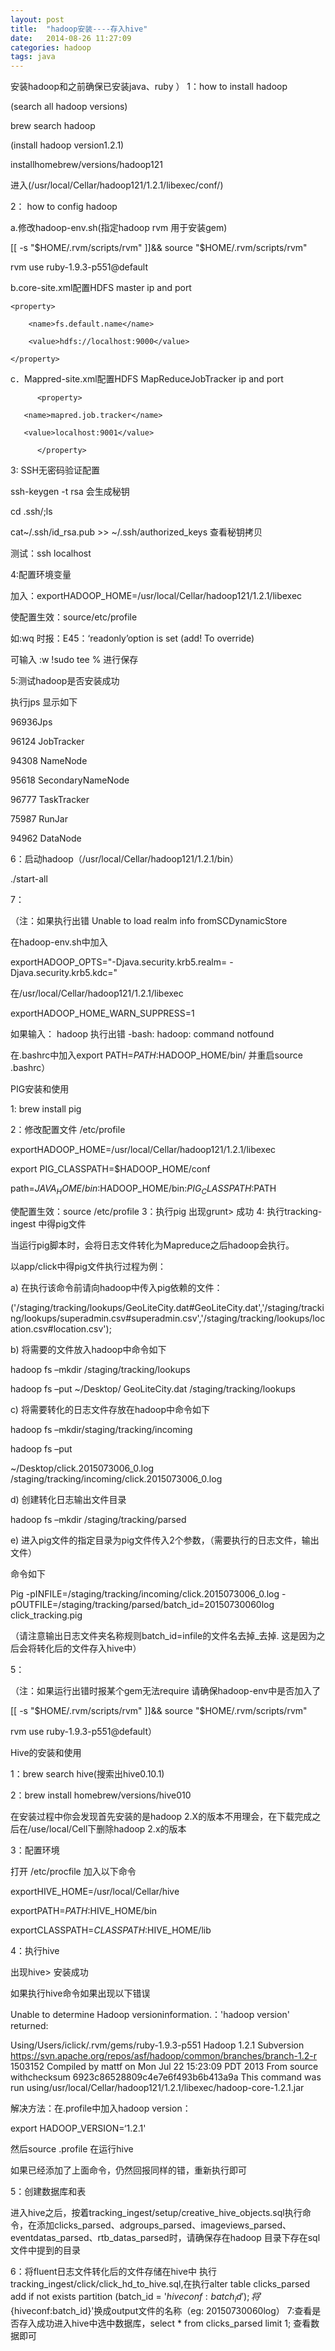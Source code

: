 ```yaml
---
layout: post
title:  "hadoop安装----存入hive"
date:   2014-08-26 11:27:09
categories: hadoop
tags: java
---
```

安装hadoop和之前确保已安装java、ruby ）
1：how to install hadoop

(search all hadoop versions)

brew search hadoop

(install hadoop version1.2.1)

installhomebrew/versions/hadoop121

进入(/usr/local/Cellar/hadoop121/1.2.1/libexec/conf/)

2： how to config hadoop

  a.修改hadoop-env.sh(指定hadoop rvm 用于安装gem)

[[ -s "$HOME/.rvm/scripts/rvm" ]]&& source "$HOME/.rvm/scripts/rvm"

rvm use ruby-1.9.3-p551@default

b.core-site.xml配置HDFS master ip and port

<configuration>

    <property>

        <name>fs.default.name</name>

        <value>hdfs://localhost:9000</value>

    </property>

</configuration>

  c．Mappred-site.xml配置HDFS MapReduceJobTracker ip and port

<configuration>

          <property>

       <name>mapred.job.tracker</name>

       <value>localhost:9001</value>

          </property>

</configuration>

3: SSH无密码验证配置

ssh-keygen -t rsa 会生成秘钥

cd .ssh/;ls

cat~/.ssh/id_rsa.pub >> ~/.ssh/authorized_keys  查看秘钥拷贝

测试：ssh localhost



4:配置环境变量

加入：exportHADOOP_HOME=/usr/local/Cellar/hadoop121/1.2.1/libexec

使配置生效：source/etc/profile

如:wq 时报：E45：‘readonly’option is set (add! To override)

可输入 :w !sudo tee %  进行保存



5:测试hadoop是否安装成功

执行jps 显示如下

96936Jps

96124 JobTracker

94308 NameNode

95618 SecondaryNameNode

96777 TaskTracker

75987 RunJar

94962 DataNode

6：启动hadoop（/usr/local/Cellar/hadoop121/1.2.1/bin）

./start-all

7：

（注：如果执行出错 Unable to load realm info fromSCDynamicStore

在hadoop-env.sh中加入

exportHADOOP_OPTS="-Djava.security.krb5.realm= -Djava.security.krb5.kdc="

在/usr/local/Cellar/hadoop121/1.2.1/libexec

exportHADOOP_HOME_WARN_SUPPRESS=1

如果输入： hadoop 执行出错   -bash: hadoop: command notfound

在.bashrc中加入export PATH=$PATH:$HADOOP_HOME/bin/ 并重启source .bashrc）



PIG安装和使用

1: brew install pig

2：修改配置文件 /etc/profile

exportHADOOP_HOME=/usr/local/Cellar/hadoop121/1.2.1/libexec

export PIG_CLASSPATH=$HADOOP_HOME/conf

path=$JAVA_HOME/bin:$HADOOP_HOME/bin:$PIG_CLASSPATH:$PATH

使配置生效：source /etc/profile
3：执行pig
出现grunt> 成功
4: 执行tracking-ingest 中得pig文件

当运行pig脚本时，会将日志文件转化为Mapreduce之后hadoop会执行。

以app/click中得pig文件执行过程为例：

a)       在执行该命令前请向hadoop中传入pig依赖的文件：

('/staging/tracking/lookups/GeoLiteCity.dat#GeoLiteCity.dat','/staging/tracking/lookups/superadmin.csv#superadmin.csv','/staging/tracking/lookups/location.csv#location.csv');

b)       将需要的文件放入hadoop中命令如下

hadoop fs –mkdir /staging/tracking/lookups

hadoop fs –put  ~/Desktop/ GeoLiteCity.dat  /staging/tracking/lookups

c)        将需要转化的日志文件存放在hadoop中命令如下

hadoop fs –mkdir/staging/tracking/incoming

hadoop fs –put

~/Desktop/click.2015073006_0.log  /staging/tracking/incoming/click.2015073006_0.log

d)       创建转化日志输出文件目录

hadoop fs –mkdir  /staging/tracking/parsed

e)        进入pig文件的指定目录为pig文件传入2个参数，（需要执行的日志文件，输出文件）

命令如下

Pig -pINFILE=/staging/tracking/incoming/click.2015073006_0.log -pOUTFILE=/staging/tracking/parsed/batch_id=20150730060log  click_tracking.pig

（请注意输出日志文件夹名称规则batch_id=infile的文件名去掉_去掉. 这是因为之后会将转化后的文件存入hive中）

5：

（注：如果运行出错时报某个gem无法require 请确保hadoop-env中是否加入了

[[ -s "$HOME/.rvm/scripts/rvm" ]]&& source "$HOME/.rvm/scripts/rvm"

rvm use ruby-1.9.3-p551@default）







Hive的安装和使用

1：brew search hive(搜索出hive0.10.1)

2：brew install homebrew/versions/hive010

在安装过程中你会发现首先安装的是hadoop 2.X的版本不用理会，在下载完成之后在/use/local/Cell下删除hadoop 2.x的版本

3：配置环境

打开 /etc/procfile  加入以下命令

exportHIVE_HOME=/usr/local/Cellar/hive

exportPATH=$PATH:$HIVE_HOME/bin

exportCLASSPATH=$CLASSPATH:$HIVE_HOME/lib

4：执行hive

  出现hive>  安装成功

如果执行hive命令如果出现以下错误

Unable to determine Hadoop versioninformation.：'hadoop version' returned:

Using/Users/iclick/.rvm/gems/ruby-1.9.3-p551 Hadoop 1.2.1 Subversion       https://svn.apache.org/repos/asf/hadoop/common/branches/branch-1.2-r 1503152 Compiled by mattf on Mon Jul 22 15:23:09 PDT 2013 From source withchecksum 6923c86528809c4e7e6f493b6b413a9a This command was run using/usr/local/Cellar/hadoop121/1.2.1/libexec/hadoop-core-1.2.1.jar

解决方法：在.profile中加入hadoop version：

export HADOOP_VERSION=‘1.2.1'

然后source  .profile  在运行hive

如果已经添加了上面命令，仍然回报同样的错，重新执行即可

5：创建数据库和表

   进入hive之后，按着tracking_ingest/setup/creative_hive_objects.sql执行命令，在添加clicks_parsed、adgroups_parsed、imageviews_parsed、eventdatas_parsed、rtb_datas_parsed时，请确保存在hadoop 目录下存在sql文件中提到的目录

6：将fluent日志文件转化后的文件存储在hive中   执行tracking_ingest/click/click_hd_to_hive.sql,在执行alter table clicks_parsed add if not exists partition (batch_id = '${hiveconf:batch_id}');将'${hiveconf:batch_id}'换成output文件的名称（eg: 20150730060log）
7:查看是否存入成功进入hive中选中数据库，select * from clicks_parsed limit 1; 查看数据即可